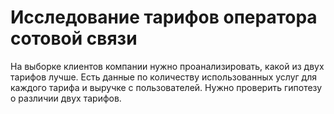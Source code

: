 # Исследование тарифов оператора сотовой связи

На выборке клиентов компании нужно проанализировать, какой из двух тарифов лучше. Есть данные по количеству использованных услуг для каждого тарифа и выручке с пользователей. Нужно проверить гипотезу о различии двух тарифов.